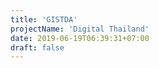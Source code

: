 ```yaml
---
title: 'GISTDA'
projectName: 'Digital Thailand'
date: 2019-06-19T06:39:31+07:00
draft: false
---
```

